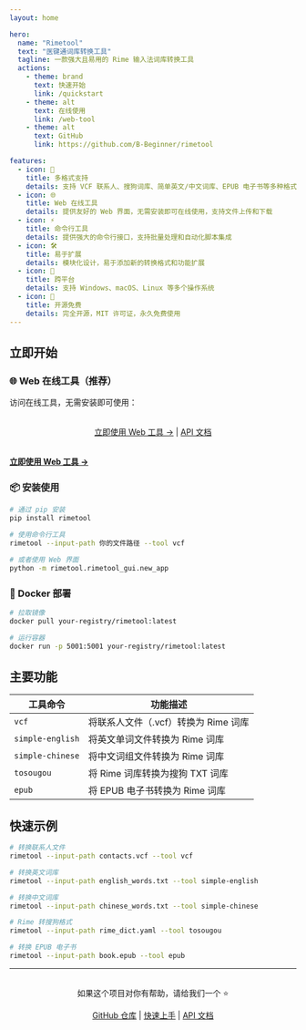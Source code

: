 ```yaml
---
layout: home

hero:
  name: "Rimetool"
  text: "医键通词库转换工具"
  tagline: 一款强大且易用的 Rime 输入法词库转换工具
  actions:
    - theme: brand
      text: 快速开始
      link: /quickstart
    - theme: alt
      text: 在线使用
      link: /web-tool
    - theme: alt
      text: GitHub
      link: https://github.com/B-Beginner/rimetool

features:
  - icon: 🚀
    title: 多格式支持
    details: 支持 VCF 联系人、搜狗词库、简单英文/中文词库、EPUB 电子书等多种格式转换
  - icon: 🌐
    title: Web 在线工具
    details: 提供友好的 Web 界面，无需安装即可在线使用，支持文件上传和下载
  - icon: ⚡
    title: 命令行工具
    details: 提供强大的命令行接口，支持批量处理和自动化脚本集成
  - icon: 🛠️
    title: 易于扩展
    details: 模块化设计，易于添加新的转换格式和功能扩展
  - icon: 📱
    title: 跨平台
    details: 支持 Windows、macOS、Linux 等多个操作系统
  - icon: 🔧
    title: 开源免费
    details: 完全开源，MIT 许可证，永久免费使用
---
```

## 立即开始

### 🌐 Web 在线工具（推荐）

访问在线工具，无需安装即可使用：


<div style="text-align: center; margin: 2rem 0;">
<a href="/quickstart">立即使用 Web 工具 →</a> | <a href="/api">API 文档</a></p>
</div>


**[立即使用 Web 工具 →](https://your-domain.com)**

### 📦 安装使用

```bash
# 通过 pip 安装
pip install rimetool

# 使用命令行工具
rimetool --input-path 你的文件路径 --tool vcf

# 或者使用 Web 界面
python -m rimetool.rimetool_gui.new_app
```

### 🔗 Docker 部署

```bash
# 拉取镜像
docker pull your-registry/rimetool:latest

# 运行容器
docker run -p 5001:5001 your-registry/rimetool:latest
```

## 主要功能

| 工具命令           | 功能描述                             |
| ------------------ | ------------------------------------ |
| `vcf`            | 将联系人文件（.vcf）转换为 Rime 词库 |
| `simple-english` | 将英文单词文件转换为 Rime 词库       |
| `simple-chinese` | 将中文词组文件转换为 Rime 词库       |
| `tosougou`       | 将 Rime 词库转换为搜狗 TXT 词库      |
| `epub`           | 将 EPUB 电子书转换为 Rime 词库       |

## 快速示例

```bash
# 转换联系人文件
rimetool --input-path contacts.vcf --tool vcf

# 转换英文词库
rimetool --input-path english_words.txt --tool simple-english

# 转换中文词库
rimetool --input-path chinese_words.txt --tool simple-chinese

# Rime 转搜狗格式
rimetool --input-path rime_dict.yaml --tool tosougou

# 转换 EPUB 电子书
rimetool --input-path book.epub --tool epub
```

---

<div style="text-align: center; margin: 2rem 0;">
  <p>如果这个项目对你有帮助，请给我们一个 ⭐</p>
  <p><a href="https://github.com/B-Beginner/rimetool">GitHub 仓库</a> | <a href="/quickstart">快速上手</a> | <a href="/api">API 文档</a></p>
</div>
